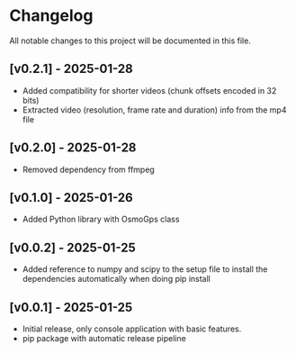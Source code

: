 # Changelog

All notable changes to this project will be documented in this file.

## [v0.2.1] - 2025-01-28

- Added compatibility for shorter videos (chunk offsets encoded in 32 bits)
- Extracted video (resolution, frame rate and duration) info from the mp4 file

## [v0.2.0] - 2025-01-28

- Removed dependency from ffmpeg

## [v0.1.0] - 2025-01-26

- Added Python library with OsmoGps class

## [v0.0.2] - 2025-01-25

- Added reference to numpy and scipy to the setup file to install the dependencies automatically when doing pip install

## [v0.0.1] - 2025-01-25

- Initial release, only console application with basic features.
- pip package with automatic release pipeline
